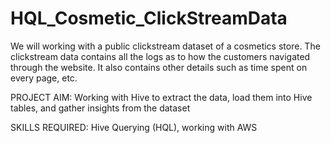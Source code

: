 # HQL_Cosmetic_ClickStreamData

We will working with a public clickstream dataset of a cosmetics store. The clickstream data contains all the logs as to how the customers navigated through the website. It also contains other details such as time spent on every page, etc.

PROJECT AIM: Working with Hive to extract the data, load them into Hive tables, and gather insights from the dataset

SKILLS REQUIRED: Hive Querying (HQL), working with AWS
